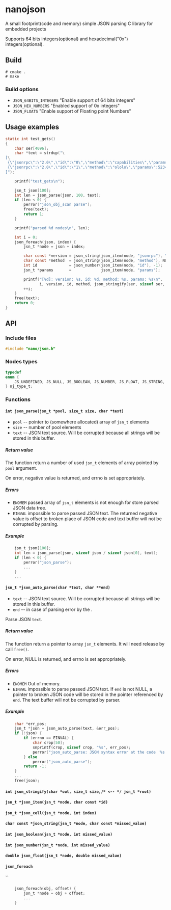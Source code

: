 # nanojson
A small footprint(code and memory) simple JSON parsing C library for embedded projects

Supports 64 bits integers(optional) and hexadecimal("0x") integers(optional).


## Build

```
# cmake .
# make
```


### Build options

* `JSON_64BITS_INTEGERS` "Enable support of 64 bits integers"
* `JSON_HEX_NUMBERS` "Enabled support of 0x integers"
* `JSON_FLOATS` "Enable support of Floating point Numbers"


## Usage examples

```c
static int test_gets()
{
	char ser[4096];
	char *text = strdup("\
[\
 {\"jsonrpc\":\"2.0\",\"id\":\"0\",\"method\":\"capabilities\",\"params\":{}},\
 {\"jsonrpc\":\"2.0\",\"id\":\"1\",\"method\":\"ololo\",\"params\":523424}\
]");

	printf("test_gets\n");

	jsn_t json[100];
	int len = json_parse(json, 100, text);
	if (len < 0) {
		perror("json_obj_scan parse");
		free(text);
		return 1;
	}

	printf("parsed %d nodes\n", len);

	int i = 0;
	json_foreach(json, index) {
		jsn_t *node = json + index;

		char const *version = json_string(json_item(node, "jsonrpc"), "0");
		char const *method  = json_string(json_item(node, "method"), NULL);
		int id              = json_number(json_item(node, "id"), -1);
		jsn_t *params       =             json_item(node, "params");

		printf("[%d]: version: %s, id: %d, method: %s, params: %s\n",
		       i, version, id, method, json_stringify(ser, sizeof ser, params));
		++i;
	}
	free(text);
	return 0;
}

```

## API

### Include files

```c
#include "nano/json.h"
```

### Nodes types

```c
typedef
enum {
	JS_UNDEFINED, JS_NULL, JS_BOOLEAN, JS_NUMBER, JS_FLOAT, JS_STRING, JS_ARRAY, JS_OBJECT
} nj_type_t;
```


### Functions

#### `int json_parse(jsn_t *pool, size_t size, char *text)`

* `pool` -- pointer to (somewhere allocated) array of `jsn_t` elements
* `size` -- number of pool elements
* `text` -- JSON text source. Will be corrupted because all strings will be stored in this buffer.

##### Return value

The function return a number of used `jsn_t` elements of array pointed by `pool` argument.

On error, negative value is returned, and errno is set appropriately.

##### Errors

* `ENOMEM` passed array of `jsn_t` elements is not enough for store parsed JSON data tree.
* `EINVAL` impossible to parse passed JSON text. The returned negative value is offset to broken
place of JSON code and text buffer will not be corrupted by parsing.


##### Example
```c
	jsn_t json[100];
	int len = json_parse(json, sizeof json / sizeof json[0], text);
	if (len < 0) {
		perror("json_parse");
		...
	}
	...

```



#### `jsn_t *json_auto_parse(char *text, char **end)`

* `text` -- JSON text source. Will be corrupted because all strings will be stored in this buffer.
* `end` -- in case of parsing error by the .

Parse JSON `text`.

##### Return value

The function return a pointer to array `jsn_t` elements. It will need release by call `free()`.

On error, NULL is returned, and errno is set appropriately.

##### Errors

* `ENOMEM` Out of memory.
* `EINVAL` impossible to parse passed JSON text. If `end` is not NULL, a pointer to broken
JSON code will be stored in the pointer referenced by `end`. The text buffer will not be corrupted by parser.


##### Example
```c
	char *err_pos;
	jsn_t *json = json_auto_parse(text, &err_pos);
	if (!json) {
		if (errno == EINVAL) {
			char crop[50];
			snprintf(crop, sizeof crop, "%s", err_pos);
			perror("json_auto_parse: JSON syntax error at the code '%s'", crop);
		} else
			perror("json_auto_parse");
		return -1;
	}
	...
	free(json);
```

#### `int json_stringify(char *out, size_t size,/* <-- */ jsn_t *root)`


#### `jsn_t *json_item(jsn_t *node, char const *id)`
#### `jsn_t *json_cell(jsn_t *node, int index)`
#### `char const *json_string(jsn_t *node, char const *missed_value)`
#### `int json_boolean(jsn_t *node, int missed_value)`
#### `int json_number(jsn_t *node, int missed_value)`
#### `double json_float(jsn_t *node, double missed_value)`

#### `json_foreach`
#### ``

```c
	json_foreach(obj, offset) {
		jsn_t *node = obj + offset;
		...
	}
```

